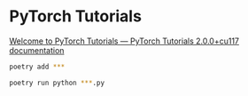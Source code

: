 # PyTorch Tutorials

[Welcome to PyTorch Tutorials — PyTorch Tutorials 2\.0\.0\+cu117 documentation](https://pytorch.org/tutorials/)

```bash
poetry add ***

poetry run python ***.py
```